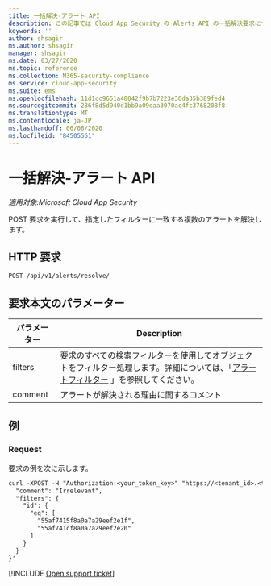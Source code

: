 ```yaml
---
title: 一括解決-アラート API
description: この記事では Cloud App Security の Alerts API の一括解決要求について説明します。
keywords: ''
author: shsagir
ms.author: shsagir
manager: shsagir
ms.date: 03/27/2020
ms.topic: reference
ms.collection: M365-security-compliance
ms.service: cloud-app-security
ms.suite: ems
ms.openlocfilehash: 11d1cc9651a48042f9b7b7223e36da35b389fed4
ms.sourcegitcommit: 286f8d5d940d1bb9a09daa3070ac4fc3768208f8
ms.translationtype: MT
ms.contentlocale: ja-JP
ms.lasthandoff: 06/08/2020
ms.locfileid: "84505561"
---
```

# <a name="bulk-resolve---alerts-api"></a>一括解決-アラート API

*適用対象:Microsoft Cloud App Security*

POST 要求を実行して、指定したフィルターに一致する複数のアラートを解決します。

## <a name="http-request"></a>HTTP 要求

```rest
POST /api/v1/alerts/resolve/
```

## <a name="request-body-parameters"></a>要求本文のパラメーター

| パラメーター | Description |
| --- | --- |
| filters | 要求のすべての検索フィルターを使用してオブジェクトをフィルター処理します。詳細については、「[アラートフィルター](api-alerts.md#filters) 」を参照してください。 |
| comment | アラートが解決される理由に関するコメント |

## <a name="example"></a>例

### <a name="request"></a>Request

要求の例を次に示します。

```rest
curl -XPOST -H "Authorization:<your_token_key>" "https://<tenant_id>.<tenant_region>.contoso.com/api/v1/alerts/resolve" -d '{
  "comment": "Irrelevant",
  "filters": {
    "id": {
      "eq": [
        "55af7415f8a0a7a29eef2e1f",
        "55af741cf8a0a7a29eef2e20"
      ]
    }
  }
}'
```

[!INCLUDE [Open support ticket](includes/support.md)]
